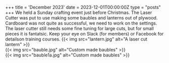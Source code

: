+++
title = 'December 2023'
date = 2023-12-01T00:00:00Z
type = "posts"
+++
We held a Sunday crafting event just before Christmas. The Laser Cutter was put to use making some baubles and lanterns out of plywood. Cardboard was not quite as successful, we need to work on the settings. The laser cutter still needs some fine tuning for large cuts, but for small pieces it is fantatsic. Keep your eye on Slack (for members) or Facebook for detailson training courses. 
{{< img src="lantern.jpg" alt="A laser cut lantern" >}}  
{{< img src="bauble.jpg" alt="Custom made baubles" >}}  
{{< img src="bauble1a.jpg" alt="Custom made baubles" >}}  
